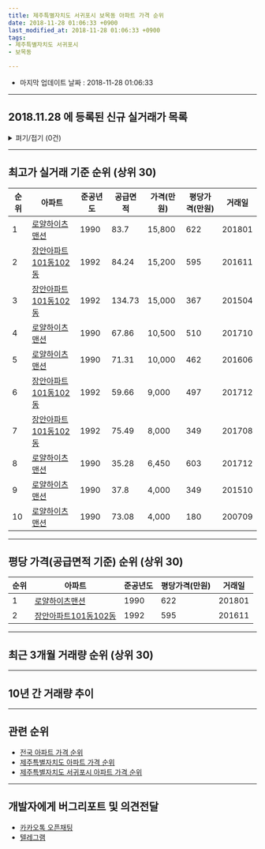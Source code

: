 ```yaml
---
title: 제주특별자치도 서귀포시 보목동 아파트 가격 순위
date: 2018-11-28 01:06:33 +0900
last_modified_at: 2018-11-28 01:06:33 +0900
tags:
- 제주특별자치도 서귀포시
- 보목동

---
```


* 마지막 업데이트 날짜 : 2018-11-28 01:06:33

---

## 2018.11.28 에 등록된 신규 실거래가 목록

<details>
<summary>펴기/접기 (0건)</summary>
<div markdown="1">

|아파트|준공년도|공급면적|가격(만원)|평당가격(만원)|거래일|
|---|---|---|---|---|---|
|없음||||||


</div>
</details>

---

## 최고가 실거래 기준 순위 (상위 30)


|순위|아파트|준공년도|공급면적|가격(만원)|평당가격(만원)|거래일|
|---|---|---|---|---|---|---|
|1|[로얄하이츠맨션](https://search.naver.com/search.naver?query=%EC%A0%9C%EC%A3%BC%ED%8A%B9%EB%B3%84%EC%9E%90%EC%B9%98%EB%8F%84+%EC%84%9C%EA%B7%80%ED%8F%AC%EC%8B%9C+%EB%B3%B4%EB%AA%A9%EB%8F%99+%EB%A1%9C%EC%96%84%ED%95%98%EC%9D%B4%EC%B8%A0%EB%A7%A8%EC%85%98)|1990|83.7|15,800|622|201801|
|2|[장안아파트101동102동](https://search.naver.com/search.naver?query=%EC%A0%9C%EC%A3%BC%ED%8A%B9%EB%B3%84%EC%9E%90%EC%B9%98%EB%8F%84+%EC%84%9C%EA%B7%80%ED%8F%AC%EC%8B%9C+%EB%B3%B4%EB%AA%A9%EB%8F%99+%EC%9E%A5%EC%95%88%EC%95%84%ED%8C%8C%ED%8A%B8101%EB%8F%99102%EB%8F%99)|1992|84.24|15,200|595|201611|
|3|[장안아파트101동102동](https://search.naver.com/search.naver?query=%EC%A0%9C%EC%A3%BC%ED%8A%B9%EB%B3%84%EC%9E%90%EC%B9%98%EB%8F%84+%EC%84%9C%EA%B7%80%ED%8F%AC%EC%8B%9C+%EB%B3%B4%EB%AA%A9%EB%8F%99+%EC%9E%A5%EC%95%88%EC%95%84%ED%8C%8C%ED%8A%B8101%EB%8F%99102%EB%8F%99)|1992|134.73|15,000|367|201504|
|4|[로얄하이츠맨션](https://search.naver.com/search.naver?query=%EC%A0%9C%EC%A3%BC%ED%8A%B9%EB%B3%84%EC%9E%90%EC%B9%98%EB%8F%84+%EC%84%9C%EA%B7%80%ED%8F%AC%EC%8B%9C+%EB%B3%B4%EB%AA%A9%EB%8F%99+%EB%A1%9C%EC%96%84%ED%95%98%EC%9D%B4%EC%B8%A0%EB%A7%A8%EC%85%98)|1990|67.86|10,500|510|201710|
|5|[로얄하이츠맨션](https://search.naver.com/search.naver?query=%EC%A0%9C%EC%A3%BC%ED%8A%B9%EB%B3%84%EC%9E%90%EC%B9%98%EB%8F%84+%EC%84%9C%EA%B7%80%ED%8F%AC%EC%8B%9C+%EB%B3%B4%EB%AA%A9%EB%8F%99+%EB%A1%9C%EC%96%84%ED%95%98%EC%9D%B4%EC%B8%A0%EB%A7%A8%EC%85%98)|1990|71.31|10,000|462|201606|
|6|[장안아파트101동102동](https://search.naver.com/search.naver?query=%EC%A0%9C%EC%A3%BC%ED%8A%B9%EB%B3%84%EC%9E%90%EC%B9%98%EB%8F%84+%EC%84%9C%EA%B7%80%ED%8F%AC%EC%8B%9C+%EB%B3%B4%EB%AA%A9%EB%8F%99+%EC%9E%A5%EC%95%88%EC%95%84%ED%8C%8C%ED%8A%B8101%EB%8F%99102%EB%8F%99)|1992|59.66|9,000|497|201712|
|7|[장안아파트101동102동](https://search.naver.com/search.naver?query=%EC%A0%9C%EC%A3%BC%ED%8A%B9%EB%B3%84%EC%9E%90%EC%B9%98%EB%8F%84+%EC%84%9C%EA%B7%80%ED%8F%AC%EC%8B%9C+%EB%B3%B4%EB%AA%A9%EB%8F%99+%EC%9E%A5%EC%95%88%EC%95%84%ED%8C%8C%ED%8A%B8101%EB%8F%99102%EB%8F%99)|1992|75.49|8,000|349|201708|
|8|[로얄하이츠맨션](https://search.naver.com/search.naver?query=%EC%A0%9C%EC%A3%BC%ED%8A%B9%EB%B3%84%EC%9E%90%EC%B9%98%EB%8F%84+%EC%84%9C%EA%B7%80%ED%8F%AC%EC%8B%9C+%EB%B3%B4%EB%AA%A9%EB%8F%99+%EB%A1%9C%EC%96%84%ED%95%98%EC%9D%B4%EC%B8%A0%EB%A7%A8%EC%85%98)|1990|35.28|6,450|603|201712|
|9|[로얄하이츠맨션](https://search.naver.com/search.naver?query=%EC%A0%9C%EC%A3%BC%ED%8A%B9%EB%B3%84%EC%9E%90%EC%B9%98%EB%8F%84+%EC%84%9C%EA%B7%80%ED%8F%AC%EC%8B%9C+%EB%B3%B4%EB%AA%A9%EB%8F%99+%EB%A1%9C%EC%96%84%ED%95%98%EC%9D%B4%EC%B8%A0%EB%A7%A8%EC%85%98)|1990|37.8|4,000|349|201510|
|10|[로얄하이츠맨션](https://search.naver.com/search.naver?query=%EC%A0%9C%EC%A3%BC%ED%8A%B9%EB%B3%84%EC%9E%90%EC%B9%98%EB%8F%84+%EC%84%9C%EA%B7%80%ED%8F%AC%EC%8B%9C+%EB%B3%B4%EB%AA%A9%EB%8F%99+%EB%A1%9C%EC%96%84%ED%95%98%EC%9D%B4%EC%B8%A0%EB%A7%A8%EC%85%98)|1990|73.08|4,000|180|200709|


---

## 평당 가격(공급면적 기준) 순위 (상위 30)


|순위|아파트|준공년도|평당가격(만원)|거래일|
|---|---|---|---|---|
|1|[로얄하이츠맨션](https://search.naver.com/search.naver?query=%EC%A0%9C%EC%A3%BC%ED%8A%B9%EB%B3%84%EC%9E%90%EC%B9%98%EB%8F%84+%EC%84%9C%EA%B7%80%ED%8F%AC%EC%8B%9C+%EB%B3%B4%EB%AA%A9%EB%8F%99+%EB%A1%9C%EC%96%84%ED%95%98%EC%9D%B4%EC%B8%A0%EB%A7%A8%EC%85%98)|1990|622|201801|
|2|[장안아파트101동102동](https://search.naver.com/search.naver?query=%EC%A0%9C%EC%A3%BC%ED%8A%B9%EB%B3%84%EC%9E%90%EC%B9%98%EB%8F%84+%EC%84%9C%EA%B7%80%ED%8F%AC%EC%8B%9C+%EB%B3%B4%EB%AA%A9%EB%8F%99+%EC%9E%A5%EC%95%88%EC%95%84%ED%8C%8C%ED%8A%B8101%EB%8F%99102%EB%8F%99)|1992|595|201611|


---

## 최근 3개월 거래량 순위 (상위 30)


<div style="width:100%;">
    <canvas id="deal_count_ranking" height="250"></canvas>
</div>


<script>
new Chart(document.getElementById("deal_count_ranking"), {
    type: 'horizontalBar',
    data: {
        labels: ['로얄하이츠맨션'],
        datasets: [{
            label: '실거래 수',
            data: [1],
            borderColor: "rgba(255, 0, 128, 1)",
            backgroundColor: "rgba(255, 0, 128, 0.5)",
            fill: false,
        }]
    },
    options: {
        responsive: true,
        title: {
            display: true,
            text: '최근 3개월 거래량 순위'
        },
        tooltips: {
            mode: 'index',
            intersect: false,
            callbacks: {
                title: function(tooltipItems, data) {
                    return "실거래 수:";
                },
                label: function(tooltipItem, data) {
                    return data.labels[tooltipItem.index] + ": " + tooltipItem.xLabel;
                }
            }
        },
        hover: {
            mode: 'nearest',
            intersect: true
        },
        scales: {
            xAxes: [{
                display: true,
                scaleLabel: {
                    display: true,
                    labelString: '실거래 수'
                },
                ticks: {
                    suggestedMin: 0,
                }
            }],
            yAxes: [{
                display: true,
                ticks: {
                    autoSkip: false,
                    callback: function(value, index, values) {
                        if (value.length > 15)
                            return value.substr(0, 13) + "...";
                        else
                            return value;
                    }
                },
                scaleLabel: {
                    display: false,
                }
            }]
        }
    }
});

</script>


---

## 10년 간 거래량 추이


<div style="width:100%;">
    <canvas id="deal_progress" height="250"></canvas>
</div>

<script>
new Chart(document.getElementById("deal_progress"), {
    type: 'line',
    data: {
        labels: ['200811','200812','200901','200902','200903','200904','200905','200906','200907','200908','200909','200910','200911','200912','201001','201002','201003','201004','201005','201006','201007','201008','201009','201010','201011','201012','201101','201102','201103','201104','201105','201106','201107','201108','201109','201110','201111','201112','201201','201202','201203','201204','201205','201206','201207','201208','201209','201210','201211','201212','201301','201302','201303','201304','201305','201306','201307','201308','201309','201310','201311','201312','201401','201402','201403','201404','201405','201406','201407','201408','201409','201410','201411','201412','201501','201502','201503','201504','201505','201506','201507','201508','201509','201510','201511','201512','201601','201602','201603','201604','201605','201606','201607','201608','201609','201610','201611','201612','201701','201702','201703','201704','201705','201706','201707','201708','201709','201710','201711','201712','201801','201802','201803','201804','201805','201806','201807','201808','201809','201810','201811'],
        datasets: [{
            label: '실거래 수',
            pointRadius: 1,
            data: [2, 1, 1, 1, 2, 0, 1, 1, 0, 0, 1, 0, 1, 1, 1, 2, 2, 3, 1, 2, 1, 0, 0, 1, 0, 4, 2, 2, 1, 0, 0, 0, 2, 0, 0, 1, 0, 2, 0, 0, 2, 0, 0, 2, 0, 1, 1, 0, 0, 4, 1, 1, 0, 1, 1, 1, 0, 1, 0, 0, 0, 0, 1, 0, 1, 0, 2, 0, 0, 0, 1, 3, 0, 0, 0, 2, 2, 2, 0, 0, 0, 0, 2, 4, 2, 0, 0, 0, 1, 0, 0, 1, 1, 0, 1, 0, 1, 1, 0, 0, 0, 0, 0, 0, 0, 2, 1, 1, 1, 2, 2, 0, 2, 1, 0, 0, 0, 0, 0, 1, 0],
            borderColor: "rgba(255, 201, 14, 1)",
            backgroundColor: "rgba(255, 201, 14, 0.5)",
            fill: true,
        }]
    },
    options: {
        responsive: true,
        title: {
            display: true,
            text: '10년간 거래량 추이'
        },
        tooltips: {
            mode: 'index',
            intersect: false,
        },
        hover: {
            mode: 'nearest',
            intersect: true
        },
        scales: {
            xAxes: [{
                display: true,
                scaleLabel: {
                    display: true,
                    labelString: '년/월'
                }
            }],
            yAxes: [{
                display: true,
                ticks: {
                    suggestedMin: 0,
                },
                scaleLabel: {
                    display: true,
                    labelString: '실거래 수'
                }
            }]
        }
    }
});

</script>


---

## 관련 순위

- [전국 아파트 가격 순위](https://inasie.github.io/apt-ranking/전국)
- [제주특별자치도 아파트 가격 순위](https://inasie.github.io/apt-ranking/제주특별자치도)
- [제주특별자치도 서귀포시 아파트 가격 순위](https://inasie.github.io/apt-ranking/제주특별자치도-서귀포시)


---

## 개발자에게 버그리포트 및 의견전달

- [카카오톡 오픈채팅](https://open.kakao.com/o/gLJUAP4)
- [텔레그램](https://t.me/inasie)

